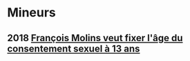 # Mineurs

## <a id="ouestfr2018molinsveut"></a>2018 [François Molins veut fixer l'âge du consentement sexuel à 13 ans](https://www.ouest-france.fr/faits-divers/violences/francois-molins-veut-fixer-l-age-du-consentement-sexuel-13-ans-5590899)
